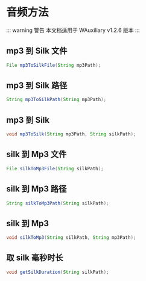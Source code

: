 # 音频方法

::: warning 警告
本文档适用于 WAuxiliary v1.2.6 版本
:::

## mp3 到 Silk 文件

```java
File mp3ToSilkFile(String mp3Path);
```

## mp3 到 Silk 路径

```java
String mp3ToSilkPath(String mp3Path);
```

## mp3 到 Silk

```java
void mp3ToSilk(String mp3Path, String silkPath);
```

## silk 到 Mp3 文件

```java
File silkToMp3File(String silkPath);
```

## silk 到 Mp3 路径

```java
String silkToMp3Path(String silkPath);
```

## silk 到 Mp3

```java
void silkToMp3(String silkPath, String mp3Path);
```

## 取 silk 毫秒时长

```java
void getSilkDuration(String silkPath);
```
